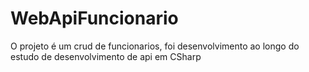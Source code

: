 # WebApiFuncionario
O projeto é um crud de funcionarios, foi desenvolvimento ao longo do estudo de desenvolvimento de api em CSharp

